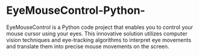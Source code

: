 # EyeMouseControl-Python-
EyeMouseControl is a Python code project that enables you to control your mouse cursor using your eyes. This innovative solution utilizes computer vision techniques and eye-tracking algorithms to interpret eye movements and translate them into precise mouse movements on the screen.
